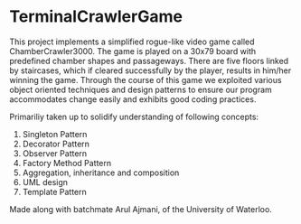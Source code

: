 # TerminalCrawlerGame

This project implements a simplified rogue-like video game called ChamberCrawler3000. The game is played on a 30x79 board with predefined chamber shapes and passageways. There are five floors linked by staircases, which if cleared successfully by the player, results in him/her winning the game. Through the course of this game we exploited various object oriented techniques and design patterns to ensure our program accommodates change easily and exhibits good coding practices.

Primariliy taken up to solidify understanding of following concepts:

1. Singleton Pattern
2. Decorator Pattern
3. Observer Pattern
4. Factory Method Pattern
5. Aggregation, inheritance and composition
6. UML design
7. Template Pattern

Made along with batchmate Arul Ajmani, of the University of Waterloo.
